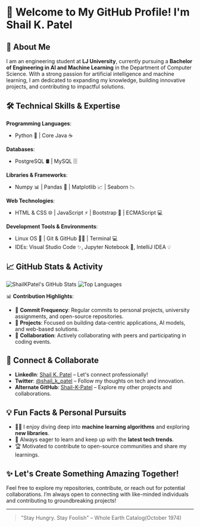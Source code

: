 # 🌟 Welcome to My GitHub Profile! I'm Shail K. Patel

## 🚀 About Me
I am an engineering student at **LJ University**, currently pursuing a **Bachelor of Engineering in AI and Machine Learning** in the Department of Computer Science. With a strong passion for artificial intelligence and machine learning, I am dedicated to expanding my knowledge, building innovative projects, and contributing to impactful solutions.

## 🛠️ Technical Skills & Expertise
**Programming Languages**: 
- Python 🐍 | Core Java ☕

**Databases**:
- PostgreSQL 🛢️ | MySQL 🗄️

**Libraries & Frameworks**:
- Numpy 📊 | Pandas 🐼 | Matplotlib 📈 | Seaborn 📉

**Web Technologies**:
- HTML & CSS 🌐 | JavaScript ⚡ | Bootstrap 🎨 | ECMAScript 💻

**Development Tools & Environments**:
- Linux OS 🐧 | Git & GitHub 🧑‍💻 | Terminal 💻
- IDEs: Visual Studio Code ✨, Jupyter Notebook 📘, IntelliJ IDEA 💡

## 📈 GitHub Stats & Activity
![ShailKPatel's GitHub Stats](https://github-readme-stats.vercel.app/api?username=ShailKPatel&show_icons=true&theme=tokyonight&count_private=true)
![Top Languages](https://github-readme-stats.vercel.app/api/top-langs/?username=ShailKPatel&layout=compact&theme=tokyonight)

📊 **Contribution Highlights**:
- 🌟 **Commit Frequency**: Regular commits to personal projects, university assignments, and open-source repositories.
- 🚀 **Projects**: Focused on building data-centric applications, AI models, and web-based solutions.
- 🤝 **Collaboration**: Actively collaborating with peers and participating in coding events.

## 🔗 Connect & Collaborate
- **LinkedIn**: [Shail K. Patel](https://www.linkedin.com/in/shail-k-patel/) – Let's connect professionally!
- **Twitter**: [@shail_k_patel](https://x.com/shail_k_patel) – Follow my thoughts on tech and innovation.
- **Alternate GitHub**: [Shail-K-Patel](https://github.com/Shail-K-Patel) – Explore my other projects and collaborations.

## 💡 Fun Facts & Personal Pursuits
- 👨‍💻 I enjoy diving deep into **machine learning algorithms** and exploring **new libraries**.
- 🌱 Always eager to learn and keep up with the **latest tech trends**.
- 🏆 Motivated to contribute to open-source communities and share my learnings.

## ✨ Let's Create Something Amazing Together!
Feel free to explore my repositories, contribute, or reach out for potential collaborations. I’m always open to connecting with like-minded individuals and contributing to groundbreaking projects!

---

> "Stay Hungry. Stay Foolish" – Whole Earth Catalog(October 1974)
